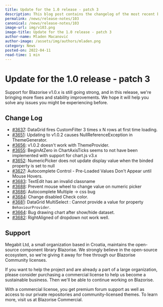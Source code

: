 ```yaml
---
title: Update for the 1.0 release - patch 3
description: This blog post contains the changelog of the most recent bug fixes included in the Blazorise v1.0.3 release.
permalink: /news/release-notes/103
canonical: /news/release-notes/103
image-url: img/v103.png
image-title: Update for the 1.0 release - patch 3
author-name: Mladen Macanović
author-image: /assets/img/authors/mladen.png
category: News
posted-on: 2022-04-11
read-time: 1 min
---
```


# Update for the 1.0 release - patch 3

Support for Blazorise v1.0.x is still going strong, and in this release, we're bringing more fixes and stability improvements. We hope it will help you solve any issues you might be experiencing before.

## Change Log

- [#3637](https://github.com/Megabit/Blazorise/issues/3637): DataGrid fires CustomFilter 3 times x N rows at first time loading.
- [#3651](https://github.com/Megabit/Blazorise/issues/3651): Updating to v1.0.2 causes NullReferenceException in ThemeGenerator.
- [#3656](https://github.com/Megabit/Blazorise/issues/3656): v1.0.2 doesn't work with ThemeProvider.
- [#3655](https://github.com/Megabit/Blazorise/issues/3655): BeginAtZero in ChartAxisTicks seems to not have been implemented with support for chart.js v3.x
- [#3652](https://github.com/Megabit/Blazorise/issues/3652): NumericPicker does not update display value when the binded property is set to null
- [#3627](https://github.com/Megabit/Blazorise/issues/3627): Autocomplete Control - Pre-Loaded Values Don't Appear until Mouse Hovers.
- [#3683](https://github.com/Megabit/Blazorise/issues/3683): TextEdit has an invalid classname
- [#3688](https://github.com/Megabit/Blazorise/issues/3688): Prevent mouse wheel to change value on numeric picker
- [#3686](https://github.com/Megabit/Blazorise/issues/3686): Autocomplete Multiple -> css bug
- [#3684](https://github.com/Megabit/Blazorise/issues/3684): Change disabled Check color.
- [#3681](https://github.com/Megabit/Blazorise/issues/3681): DataGrid MultiSelect : Cannot provide a value for property `BehaviourProvider`.
- [#3664](https://github.com/Megabit/Blazorise/issues/3664): Bug drawing chart after show/hide dataset.
- [#3682](https://github.com/Megabit/Blazorise/issues/3682): RightAligned of dropdown not work well.

## Support

Megabit Ltd, a small organization based in Croatia, maintains the open-source component library Blazorise. We strongly believe in the open-source ecosystem, so we're giving it away for free through our Blazorise Community licenses.

If you want to help the project and are already a part of a large organization, please consider purchasing a commercial license to help us become a sustainable business. Then we'll be able to continue working on Blazorise.

With a commercial license, you get premium forum support as well as access to our private repositories and community-licensed themes. To learn more, visit us at Blazorise Commercial.

